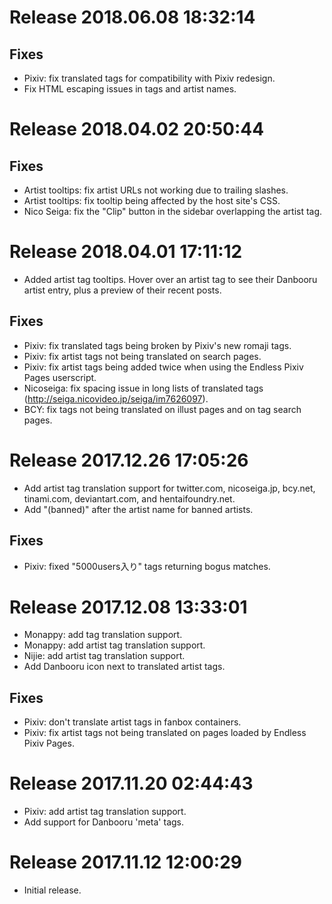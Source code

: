 # Release 2018.06.08 18:32:14

## Fixes

* Pixiv: fix translated tags for compatibility with Pixiv redesign.
* Fix HTML escaping issues in tags and artist names.

# Release 2018.04.02 20:50:44

## Fixes

* Artist tooltips: fix artist URLs not working due to trailing slashes.
* Artist tooltips: fix tooltip being affected by the host site's CSS.
* Nico Seiga: fix the "Clip" button in the sidebar overlapping the artist tag.

# Release 2018.04.01 17:11:12

* Added artist tag tooltips. Hover over an artist tag to see their Danbooru
  artist entry, plus a preview of their recent posts.

## Fixes

* Pixiv: fix translated tags being broken by Pixiv's new romaji tags.
* Pixiv: fix artist tags not being translated on search pages.
* Pixiv: fix artist tags being added twice when using the Endless Pixiv Pages userscript.
* Nicoseiga: fix spacing issue in long lists of translated tags (http://seiga.nicovideo.jp/seiga/im7626097).
* BCY: fix tags not being translated on illust pages and on tag search pages.

# Release 2017.12.26 17:05:26

* Add artist tag translation support for twitter.com, nicoseiga.jp, bcy.net,
  tinami.com, deviantart.com, and hentaifoundry.net.
* Add "(banned)" after the artist name for banned artists.

## Fixes

* Pixiv: fixed "5000users入り" tags returning bogus matches.

# Release 2017.12.08 13:33:01

* Monappy: add tag translation support.
* Monappy: add artist tag translation support.
* Nijie: add artist tag translation support.
* Add Danbooru icon next to translated artist tags.

## Fixes

* Pixiv: don't translate artist tags in fanbox containers.
* Pixiv: fix artist tags not being translated on pages loaded by Endless Pixiv Pages.

# Release 2017.11.20 02:44:43

* Pixiv: add artist tag translation support.
* Add support for Danbooru 'meta' tags.

# Release 2017.11.12 12:00:29

* Initial release.
